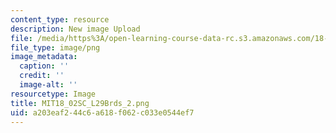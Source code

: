 ```yaml
---
content_type: resource
description: New image Upload
file: /media/https%3A/open-learning-course-data-rc.s3.amazonaws.com/18-02sc-multivariable-calculus-fall-2010/a203eaf244c6a618f062c033e0544ef7_MIT18_02SC_L29Brds_2.png
file_type: image/png
image_metadata:
  caption: ''
  credit: ''
  image-alt: ''
resourcetype: Image
title: MIT18_02SC_L29Brds_2.png
uid: a203eaf2-44c6-a618-f062-c033e0544ef7
---
```

